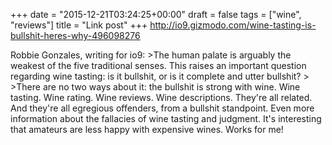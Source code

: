 +++
date = "2015-12-21T03:24:25+00:00"
draft = false
tags = ["wine", "reviews"]
title = "Link post"
+++
http://io9.gizmodo.com/wine-tasting-is-bullshit-heres-why-496098276

Robbie Gonzales, writing for io9: >The human palate is arguably the weakest of the five traditional senses. This raises an important question regarding wine tasting: is it bullshit, or is it complete and utter bullshit? > >There are no two ways about it: the bullshit is strong with wine. Wine tasting. Wine rating. Wine reviews. Wine descriptions. They're all related. And they're all egregious offenders, from a bullshit standpoint. Even more information about the fallacies of wine tasting and judgment. It's interesting that amateurs are less happy with expensive wines. Works for me!
